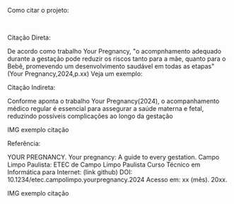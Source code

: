 Como citar o projeto:

<br>

Citação Direta:

De acordo como trabalho Your Pregnancy, "o acompnhamento adequado durante a gestação pode reduzir os riscos tanto para a mãe, 
quanto para o Bebê, promevendo um desenvolvimento saudável em todas as etapas" (Your Pregnancy,2024,p.xx)
Veja um exemplo:






Citação Indireta:

Conforme aponta o trabalho Your Pregnancy(2024), o acompanhamento médico regular é essencial para assegurar a saúde materna e fetal, 
reduzindo possíveis complicações ao longo da gestação


IMG exemplo citação



Referência:

YOUR PREGNANCY. Your pregnancy:
A guide to every gestation. Campo Limpo Paulista: ETEC de Campo Limpo Paulista
Curso Técnico em Informática para Internet: (link github) DOI: 10.1234/etec.campolimpo.yourpregnancy.2024
Acesso em: xx (mês). 20xx.


IMG exemplo citação
